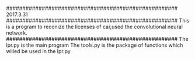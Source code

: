 #####################################################
2017.3.31
#####################################################
This is a program to reconize the licenses of car,used the convolutional neural network.
#####################################################
The lpr.py is the main program
The tools.py is the package of functions which willed  be used in the lpr.py

